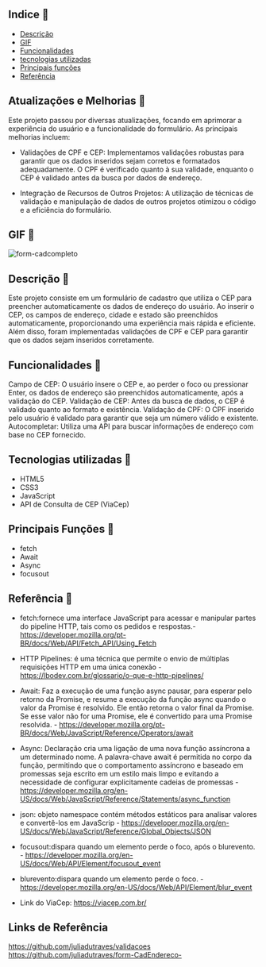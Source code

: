 ## Indice 🪼

* [Descrição](#descrição-🪸)
* [GIF](#gif-🐚)
* [Funcionalidades](#funcionalidades-🐡)
* [tecnologias utilizadas](#tecnologias-utilizadas-🦑)
* [Principais funções](#principais-funções-🐠)
* [Referência](#referência-🐙)

## Atualizações e Melhorias 🌟
Este projeto passou por diversas atualizações, focando em aprimorar a experiência do usuário e a funcionalidade do formulário. As principais melhorias incluem:

- Validações de CPF e CEP: Implementamos validações robustas para garantir que os dados inseridos sejam corretos e formatados adequadamente. O CPF é verificado quanto à sua validade, enquanto o CEP é validado antes da busca por dados de endereço.

- Integração de Recursos de Outros Projetos: A utilização de técnicas de validação e manipulação de dados de outros projetos otimizou o código e a eficiência do formulário.

## GIF 🐚

![form-cadcompleto](https://github.com/user-attachments/assets/e387b723-dd26-4684-afe1-9f1084a92c8d)

## Descrição 🪸
Este projeto consiste em um formulário de cadastro que utiliza o CEP para preencher automaticamente os dados de endereço do usuário. Ao inserir o CEP, os campos de endereço, cidade e estado são preenchidos automaticamente, proporcionando uma experiência mais rápida e eficiente. Além disso, foram implementadas validações de CPF e CEP para garantir que os dados sejam inseridos corretamente. 

## Funcionalidades 🐡
Campo de CEP: O usuário insere o CEP e, ao perder o foco ou pressionar Enter, os dados de endereço são preenchidos automaticamente, após a validação do CEP.
Validação de CEP: Antes da busca de dados, o CEP é validado quanto ao formato e existência.
Validação de CPF: O CPF inserido pelo usuário é validado para garantir que seja um número válido e existente.
Autocompletar: Utiliza uma API para buscar informações de endereço com base no CEP fornecido.

## Tecnologias utilizadas 🦑

- HTML5
- CSS3
- JavaScript
- API de Consulta de CEP (ViaCep) 

## Principais Funções 🐠

- fetch
- Await
- Async
- focusout

## Referência 🐙

- fetch:fornece uma interface JavaScript para acessar e manipular partes do pipeline HTTP, tais como os pedidos e respostas.- https://developer.mozilla.org/pt-BR/docs/Web/API/Fetch_API/Using_Fetch 

- HTTP Pipelines: é uma técnica que permite o envio de múltiplas requisições HTTP em uma única conexão - https://lbodev.com.br/glossario/o-que-e-http-pipelines/

- Await: Faz a execução de uma função async pausar, para esperar pelo retorno da Promise, e resume a execução da função async quando o valor da Promise é resolvido. Ele então retorna o valor final da Promise. Se esse valor não for uma Promise, ele é convertido para uma Promise resolvida. - https://developer.mozilla.org/pt-BR/docs/Web/JavaScript/Reference/Operators/await

- Async: Declaração cria uma ligação de uma nova função assíncrona a um determinado nome. A palavra-chave await é permitida no corpo da função, permitindo que o comportamento assíncrono e baseado em promessas seja escrito em um estilo mais limpo e evitando a necessidade de configurar explicitamente cadeias de promessas - https://developer.mozilla.org/en-US/docs/Web/JavaScript/Reference/Statements/async_function

- json: objeto namespace contém métodos estáticos para analisar valores e convertê-los em JavaScrip - https://developer.mozilla.org/en-US/docs/Web/JavaScript/Reference/Global_Objects/JSON

- focusout:dispara quando um elemento perde o foco, após o blurevento. - https://developer.mozilla.org/en-US/docs/Web/API/Element/focusout_event

- blurevento:dispara quando um elemento perde o foco. - https://developer.mozilla.org/en-US/docs/Web/API/Element/blur_event

- Link do ViaCep: https://viacep.com.br/

## Links de Referência

https://github.com/juliadutraves/validacoes
https://github.com/juliadutraves/form-CadEndereco-
